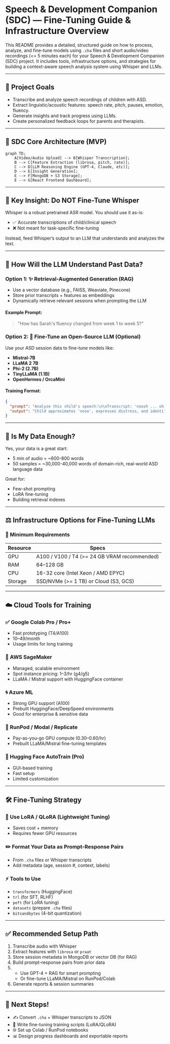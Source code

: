# Speech & Development Companion (SDC) — Fine-Tuning Guide & Infrastructure Overview

This README provides a detailed, structured guide on how to process, analyze, and fine-tune models using `.cha` files and short audio/video recordings (<= 5 minutes each) for your Speech & Development Companion (SDC) project. It includes tools, infrastructure options, and strategies for building a context-aware speech analysis system using Whisper and LLMs.

---

## 🔎 Project Goals

- Transcribe and analyze speech recordings of children with ASD.
- Extract linguistic/acoustic features: speech rate, pitch, pauses, emotion, fluency.
- Generate insights and track progress using LLMs.
- Create personalized feedback loops for parents and therapists.

---

## 🔄 SDC Core Architecture (MVP)

```
graph TD;
    A[Video/Audio Upload] --> B[Whisper Transcription];
    B --> C[Feature Extraction (librosa, pitch, rate)];
    C --> D[LLM Reasoning Engine (GPT-4, Claude, etc)];
    D --> E[Insight Generation];
    E --> F[MongoDB + S3 Storage];
    E --> G[React Frontend Dashboard];
```

---

## 🧬 Key Insight: Do NOT Fine-Tune Whisper

Whisper is a robust pretrained ASR model. You should use it as-is:

- ✅ Accurate transcriptions of child/clinical speech
- ❌ Not meant for task-specific fine-tuning

Instead, feed Whisper’s output to an LLM that understands and analyzes the text.

---

## 🤖 How Will the LLM Understand Past Data?

### Option 1: ✨ Retrieval-Augmented Generation (RAG)

- Use a vector database (e.g., FAISS, Weaviate, Pinecone)
- Store prior transcripts + features as embeddings
- Dynamically retrieve relevant sessions when prompting the LLM

#### Example Prompt:

> "How has Sarah's fluency changed from week 1 to week 5?"

### Option 2: 📆 Fine-Tune an Open-Source LLM (Optional)

Use your ASD session data to fine-tune models like:

- **Mistral-7B**
- **LLaMA 2 7B**
- **Phi-2 (2.7B)**
- **TinyLLaMA (1.1B)**
- **OpenHermes / OrcaMini**

#### Training Format:

```json
{
  "prompt": "Analyze this child's speech:\n\nTranscript: 'noosh ... oh no ... hai'",
  "output": "Child approximates 'nose', expresses distress, and identifies 'hair'."
}
```

---

## 📀 Is My Data Enough?

Yes, your data is a great start:

- 5 min of audio = ~600-800 words
- 50 samples = ~30,000-40,000 words of domain-rich, real-world ASD language data

Great for:

- Few-shot prompting
- LoRA fine-tuning
- Building retrieval indexes

---

## ⚖️ Infrastructure Options for Fine-Tuning LLMs

### 📅 Minimum Requirements

| Resource | Specs                                        |
| -------- | -------------------------------------------- |
| GPU      | A100 / V100 / T4 (>= 24 GB VRAM recommended) |
| RAM      | 64–128 GB                                    |
| CPU      | 16-32 core (Intel Xeon / AMD EPYC)           |
| Storage  | SSD/NVMe (>= 1 TB) or Cloud (S3, GCS)        |

---

## ☁️ Cloud Tools for Training

### ✅ Google Colab Pro / Pro+

- Fast prototyping (T4/A100)
- $10–$49/month
- Usage limits for long training

### 🚀 AWS SageMaker

- Managed, scalable environment
- Spot instance pricing: $1–$3/hr (g4/g5)
- LLaMA / Mistral support with HuggingFace container

### 🌀 Azure ML

- Strong GPU support (A100)
- Prebuilt HuggingFace/DeepSpeed environments
- Good for enterprise & sensitive data

### 🔬 RunPod / Modal / Replicate

- Pay-as-you-go GPU compute ($0.30–$0.60/hr)
- Prebuilt LLaMA/Mistral fine-tuning templates

### 🔹 Hugging Face AutoTrain (Pro)

- GUI-based training
- Fast setup
- Limited customization

---

## 🛠️ Fine-Tuning Strategy

### 🧵 Use LoRA / QLoRA (Lightweight Tuning)

- Saves cost + memory
- Requires fewer GPU resources

### ✏️ Format Your Data as Prompt-Response Pairs

- From `.cha` files or Whisper transcripts
- Add metadata (age, session #, context, labels)

### ⚡ Tools to Use

- `transformers` (HuggingFace)
- `trl` (for SFT, RLHF)
- `peft` (for LoRA tuning)
- `datasets` (prepare `.cha` files)
- `bitsandbytes` (4-bit quantization)

---

## ✅ Recommended Setup Path

1. Transcribe audio with Whisper
2. Extract features with `librosa` or `praat`
3. Store session metadata in MongoDB or vector DB (for RAG)
4. Build prompt-response pairs from prior data
5.  
   - Use GPT-4 + RAG for smart prompting  
   - Or fine-tune LLaMA/Mistral on RunPod/Colab
6. Generate reports & session summaries

---

## 🚀 Next Steps!

- ✍️ Convert `.cha` + Whisper transcripts to JSON
- 📝 Write fine-tuning training scripts (LoRA/QLoRA)
- 🌐 Set up Colab / RunPod notebooks
- 📊 Design progress dashboards and exportable reports

